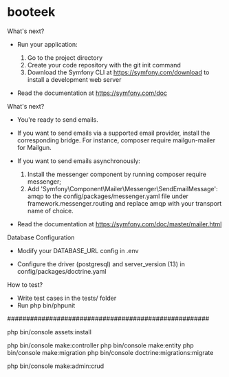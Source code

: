 # booteek
              
 What's next? 
              

  * Run your application:
    1. Go to the project directory
    2. Create your code repository with the git init command
    3. Download the Symfony CLI at https://symfony.com/download to install a development web server

  * Read the documentation at https://symfony.com/doc

              
 What's next? 
              

  * You're ready to send emails.

  * If you want to send emails via a supported email provider, install
    the corresponding bridge.
    For instance, composer require mailgun-mailer for Mailgun.

  * If you want to send emails asynchronously:

    1. Install the messenger component by running composer require messenger;
    2. Add 'Symfony\Component\Mailer\Messenger\SendEmailMessage': amqp to the
       config/packages/messenger.yaml file under framework.messenger.routing
       and replace amqp with your transport name of choice.

  * Read the documentation at https://symfony.com/doc/master/mailer.html

                        
 Database Configuration 
                        

  * Modify your DATABASE_URL config in .env

  * Configure the driver (postgresql) and
    server_version (13) in config/packages/doctrine.yaml

              
 How to test? 
              

  * Write test cases in the tests/ folder
  * Run php bin/phpunit

#####################################################

 php bin/console assets:install

 php bin/console make:controller
 php bin/console make:entity
 php bin/console make:migration
 php bin/console doctrine:migrations:migrate

 php bin/console make:admin:crud
 
